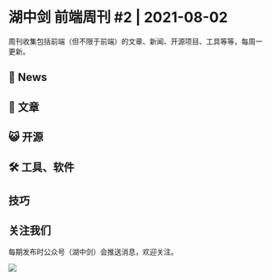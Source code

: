 # 湖中剑 前端周刊 #2 | 2021-08-02

周刊收集包括前端（但不限于前端）的文章、新闻、开源项目、工具等等，每周一更新。

## 📰 News



## 📖 文章



## 😺 开源



## 🛠 工具、软件



## 技巧



## 关注我们

每期发布时公众号（湖中剑）会推送消息，欢迎关注。

![](https://cdn.jsdelivr.net/gh/ineo6/weekly/assets/qrcode_for_wechat.jpg)
